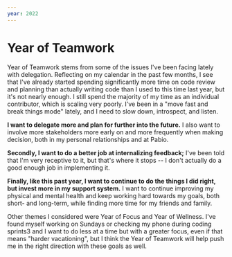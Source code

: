 ```yaml
---
year: 2022
---
```


# Year of Teamwork

Year of Teamwork stems from some of the issues I've been facing lately with delegation. Reflecting on my calendar in the past few months, I see that I've already started spending significantly more time on code review and planning than actually writing code than I used to this time last year, but it's not nearly enough. I still spend the majority of my time as an individual contributor, which is scaling very poorly. I've been in a "move fast and break things mode" lately, and I need to slow down, introspect, and listen.

**I want to delegate more and plan for further into the future.** I also want to involve more stakeholders more early on and more frequently when making decision, both in my personal relationships and at Pabio.

**Secondly, I want to do a better job at internalizing feedback;** I've been told that I'm very receptive to it, but that's where it stops -- I don't actually do a good enough job in implementing it.

**Finally, like this past year, I want to continue to do the things I did right, but invest more in my support system.** I want to continue improving my physical and mental health and keep working hard towards my goals, both short- and long-term, while finding more time for my friends and family.

Other themes I considered were Year of Focus and Year of Wellness. I've found myself working on Sundays or checking my phone during coding sprints3 and I want to do less at a time but with a greater focus, even if that means "harder vacationing", but I think the Year of Teamwork will help push me in the right direction with these goals as well.
